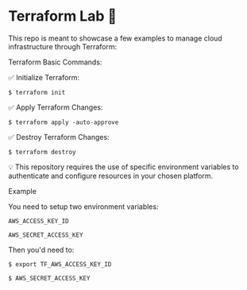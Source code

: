 # Terraform Lab 🧪
This repo is meant to showcase a few examples to manage cloud infrastructure through Terraform:


Terraform Basic Commands:

✅ Initialize Terraform:

`$ terraform init`

✅ Apply Terraform Changes:

`$ terraform apply -auto-approve`

✅ Destroy Terraform Changes:

`$ terraform destroy`


💡 This repository requires the use of specific environment variables to authenticate and configure resources in your chosen platform. 

Example

You need to setup two environment variables:

`AWS_ACCESS_KEY_ID`

`AWS_SECRET_ACCESS_KEY`

Then you'd need to:

`$ export TF_AWS_ACCESS_KEY_ID`

`$ AWS_SECRET_ACCESS_KEY`
